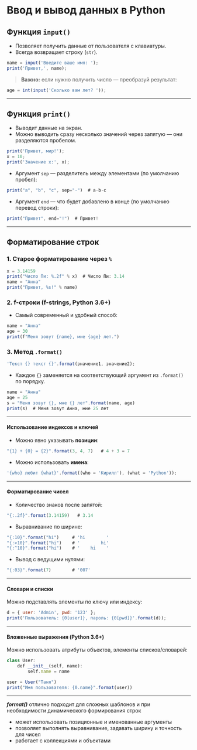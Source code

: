 # Ввод и вывод данных в Python

## Функция `input()`

- Позволяет получить данные от пользователя с клавиатуры.
- Всегда возвращает строку (`str`).

```jsx
name = input('Введите ваше имя: ');
print('Привет,', name);
```

> **Важно:** если нужно получить число — преобразуй результат:

```jsx
age = int(input('Сколько вам лет? '));
```

---

## Функция `print()`

- Выводит данные на экран.
- Можно выводить сразу несколько значений через запятую — они разделяются пробелом.

```jsx
print('Привет, мир!');
x = 10;
print('Значение x:', x);
```

- Аргумент `sep` — разделитель между элементами (по умолчанию пробел):

```jsx
print("a", "b", "c", sep="-")  # a-b-c
```

- Аргумент `end` — что будет добавлено в конце (по умолчанию перевод строки):

```jsx
print("Привет", end="!")  # Привет!
```

---

## Форматирование строк

### 1. Старое форматирование через `%`

```jsx
x = 3.14159
print("Число Пи: %.2f" % x)  # Число Пи: 3.14
name = "Анна"
print("Привет, %s!" % name)
```

### 2. f-строки (f-strings, Python 3.6+)

- Самый современный и удобный способ:

```jsx
name = "Анна"
age = 30
print(f"Меня зовут {name}, мне {age} лет.")
```

### 3. Метод `.format()`

```jsx
'Текст {} текст {}'.format(значение1, значение2);
```

- Каждое `{}` заменяется на соответствующий аргумент из `.format()` по порядку.

```jsx
name = "Анна"
age = 25
s = "Меня зовут {}, мне {} лет".format(name, age)
print(s)  # Меня зовут Анна, мне 25 лет
```

---

#### Использование индексов и ключей

- Можно явно указывать **позиции**:

```jsx
"{1} + {0} = {2}".format(3, 4, 7)   # 4 + 3 = 7
```

- Можно использовать **имена**:

```jsx
'{who} любит {what}'.format((who = 'Кирилл'), (what = 'Python'));
```

---

#### Форматирование чисел

- Количество знаков после запятой:

```jsx
"{:.2f}".format(3.14159)   # 3.14
```

- Выравнивание по ширине:

```jsx
"{:10}".format("hi")     # 'hi        '
"{:>10}".format("hi")    # '        hi'
"{:^10}".format("hi")    # '    hi    '
```

- Вывод с ведущими нулями:

```jsx
"{:03}".format(7)        # '007'
```

---

#### Словари и списки

Можно подставлять элементы по ключу или индексу:

```jsx
d = { user: 'Admin', pwd: '123' };
print('Пользователь: {0[user]}, пароль: {0[pwd]}'.format(d));
```

---

#### Вложенные выражения (Python 3.6+)

Можно использовать атрибуты объектов, элементы списков/словарей:

```jsx
class User:
    def __init__(self, name):
        self.name = name

user = User("Таня")
print("Имя пользователя: {0.name}".format(user))
```

---

**_format()_** отлично подходит для сложных шаблонов и при необходимости динамического формирования строк

- может использовать позиционные и именованные аргументы
- позволяет выполнять выравнивание, задавать ширину и точность для чисел
- работает с коллекциями и объектами
